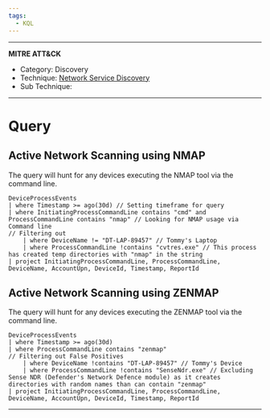 ```yaml
---
tags:
  - KQL
---
```

---
**MITRE ATT&CK**
- Category: Discovery
- Technique: [Network Service Discovery](https://attack.mitre.org/techniques/T1046/) 
- Sub Technique: 
---
# Query

## Active Network Scanning using NMAP

The query will hunt for any devices executing the NMAP tool via the command line. 

```kusto
DeviceProcessEvents
| where Timestamp >= ago(30d) // Setting timeframe for query
| where InitiatingProcessCommandLine contains "cmd" and ProcessCommandLine contains "nmap" // Looking for NMAP usage via Command line
// Filtering out
    | where DeviceName != "DT-LAP-89457" // Tommy's Laptop
    | where ProcessCommandLine !contains "cvtres.exe" // This process has created temp directories with "nmap" in the string
| project InitiatingProcessCommandLine, ProcessCommandLine, DeviceName, AccountUpn, DeviceId, Timestamp, ReportId
```

## Active Network Scanning using ZENMAP

The query will hunt for any devices executing the ZENMAP tool via the command line.

```kusto
DeviceProcessEvents
| where Timestamp >= ago(30d)
| where ProcessCommandLine contains "zenmap"
// Filtering out False Positives
    | where DeviceName !contains "DT-LAP-89457" // Tommy's Device
    | where ProcessCommandLine !contains "SenseNdr.exe" // Excluding Sense NDR (Defender's Network Defence module) as it creates directories with random names than can contain "zenmap"
| project InitiatingProcessCommandLine, ProcessCommandLine, DeviceName, AccountUpn, DeviceId, Timestamp, ReportId
```

---
